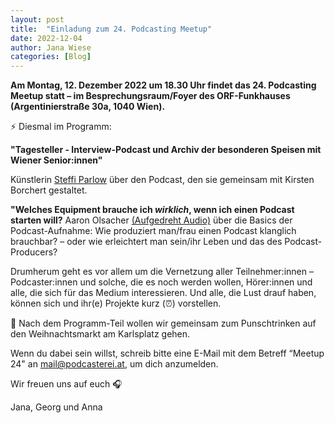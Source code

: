 ```yaml
---
layout: post
title:  "Einladung zum 24. Podcasting Meetup"
date: 2022-12-04
author: Jana Wiese
categories: [Blog]
---
```


**Am Montag, 12. Dezember 2022 um 18.30 Uhr findet das 24. Podcasting Meetup statt – im Besprechungsraum/Foyer des ORF-Funkhauses (Argentinierstraße 30a, 1040 Wien).**

⚡ Diesmal im Programm:

**"Tagesteller - Interview-Podcast und Archiv der besonderen Speisen mit Wiener Senior:innen"**

Künstlerin [Steffi Parlow](https://steffiparlow.com/) über den Podcast, den sie gemeinsam mit Kirsten Borchert gestaltet.

**"Welches Equipment brauche ich _wirklich_, wenn ich einen Podcast starten will?**
Aaron Olsacher [(Aufgedreht Audio)](https://www.aufgedreht-audio.at/) über die Basics der Podcast-Aufnahme: Wie produziert man/frau einen Podcast klanglich brauchbar? – oder wie erleichtert man sein/ihr Leben und das des Podcast-Producers?

Drumherum geht es vor allem um die Vernetzung aller Teilnehmer:innen – Podcaster:innen und solche, die es noch werden wollen, Hörer:innen und alle, die sich für das Medium interessieren. Und alle, die Lust drauf haben, können sich und ihr(e) Projekte kurz (⏰) vorstellen.

🌟 Nach dem Programm-Teil wollen wir gemeinsam zum Punschtrinken auf den Weihnachtsmarkt am Karlsplatz gehen.

Wenn du dabei sein willst, schreib bitte eine E-Mail mit dem Betreff “Meetup 24" an mail@podcasterei.at, um dich anzumelden.

Wir freuen uns auf euch 🎧

Jana, Georg und Anna
